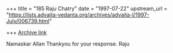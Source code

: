 +++
title = "185 Raju Chatry"
date = "1997-07-22"
upstream_url = "https://lists.advaita-vedanta.org/archives/advaita-l/1997-July/006739.html"

+++
[Archive link](https://lists.advaita-vedanta.org/archives/advaita-l/1997-July/006739.html)

Namaskar Allan
Thankyou for your response. Raju


